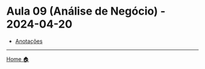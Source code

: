 # Aula 09 (Análise de Negócio) - 2024-04-20


- [Anotações](anotacoes.md)


---


[Home 🏠](../README.md) 